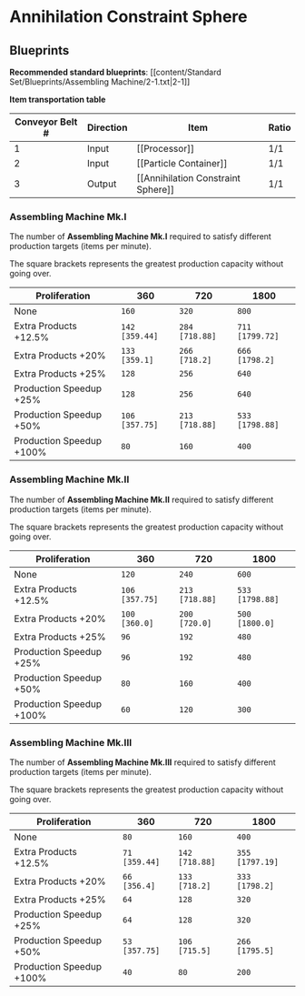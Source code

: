 # Annihilation Constraint Sphere

## Blueprints

**Recommended standard blueprints**: [[content/Standard Set/Blueprints/Assembling Machine/2-1.txt|2-1]]

**Item transportation table**

| Conveyor Belt # | Direction | Item                               | Ratio |
| --------------- | --------- | ---------------------------------- | ----- |
| 1               | Input     | [[Processor]]                      | 1/1   |
| 2               | Input     | [[Particle Container]]             | 1/1   |
| 3               | Output    | [[Annihilation Constraint Sphere]] | 1/1   | 

### Assembling Machine Mk.I

The number of **Assembling Machine Mk.I** required to satisfy different production targets (items per minute).

The square brackets represents the greatest production capacity without going over.

| Proliferation            | 360            | 720            | 1800            |
| ------------------------ | -------------- | -------------- | --------------- |
| None                     | `160`          | `320`          | `800`           |
| Extra Products +12.5%    | `142 [359.44]` | `284 [718.88]` | `711 [1799.72]` |
| Extra Products +20%      | `133 [359.1]`  | `266 [718.2]`  | `666 [1798.2]`  |
| Extra Products +25%      | `128`          | `256`          | `640`           |
| Production Speedup +25%  | `128`          | `256`          | `640`           |
| Production Speedup +50%  | `106 [357.75]` | `213 [718.88]` | `533 [1798.88]` |
| Production Speedup +100% | `80`           | `160`          | `400`           |

### Assembling Machine Mk.II

The number of **Assembling Machine Mk.II** required to satisfy different production targets (items per minute).

The square brackets represents the greatest production capacity without going over.

| Proliferation            | 360            | 720            | 1800            |
| ------------------------ | -------------- | -------------- | --------------- |
| None                     | `120`          | `240`          | `600`           |
| Extra Products +12.5%    | `106 [357.75]` | `213 [718.88]` | `533 [1798.88]` |
| Extra Products +20%      | `100 [360.0]`  | `200 [720.0]`  | `500 [1800.0]`  |
| Extra Products +25%      | `96`           | `192`          | `480`           |
| Production Speedup +25%  | `96`           | `192`          | `480`           |
| Production Speedup +50%  | `80`           | `160`          | `400`           |
| Production Speedup +100% | `60`           | `120`          | `300`           |

### Assembling Machine Mk.III

The number of **Assembling Machine Mk.III** required to satisfy different production targets (items per minute).

The square brackets represents the greatest production capacity without going over.

| Proliferation            | 360           | 720            | 1800            |
| ------------------------ | ------------- | -------------- | --------------- |
| None                     | `80`          | `160`          | `400`           |
| Extra Products +12.5%    | `71 [359.44]` | `142 [718.88]` | `355 [1797.19]` |
| Extra Products +20%      | `66 [356.4]`  | `133 [718.2]`  | `333 [1798.2]`  |
| Extra Products +25%      | `64`          | `128`          | `320`           |
| Production Speedup +25%  | `64`          | `128`          | `320`           |
| Production Speedup +50%  | `53 [357.75]` | `106 [715.5]`  | `266 [1795.5]`  |
| Production Speedup +100% | `40`          | `80`           | `200`           |


